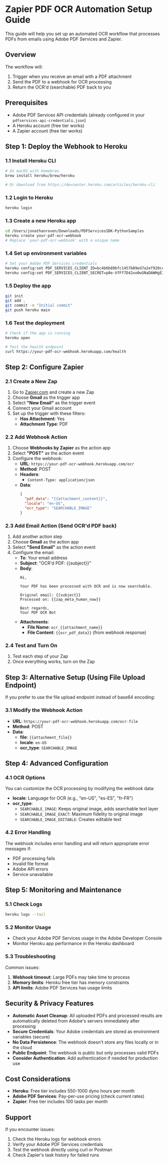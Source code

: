 # Zapier PDF OCR Automation Setup Guide

This guide will help you set up an automated OCR workflow that processes PDFs from emails using Adobe PDF Services and Zapier.

## Overview

The workflow will:
1. Trigger when you receive an email with a PDF attachment
2. Send the PDF to a webhook for OCR processing
3. Return the OCR'd (searchable) PDF back to you

## Prerequisites

- Adobe PDF Services API credentials (already configured in your `pdfservices-api-credentials.json`)
- A Heroku account (free tier works)
- A Zapier account (free tier works)

## Step 1: Deploy the Webhook to Heroku

### 1.1 Install Heroku CLI
```bash
# On macOS with Homebrew
brew install heroku/brew/heroku

# Or download from https://devcenter.heroku.com/articles/heroku-cli
```

### 1.2 Login to Heroku
```bash
heroku login
```

### 1.3 Create a new Heroku app
```bash
cd /Users/jonathanroven/Downloads/PDFServicesSDK-PythonSamples
heroku create your-pdf-ocr-webhook
# Replace 'your-pdf-ocr-webhook' with a unique name
```

### 1.4 Set up environment variables
```bash
# Set your Adobe PDF Services credentials
heroku config:set PDF_SERVICES_CLIENT_ID=bc4b6b89bfc1457b89ed7a2ef920ccbe
heroku config:set PDF_SERVICES_CLIENT_SECRET=p8e-XfFf7D42xo0wSNaDAWHgEIapRRd_N1ed
```

### 1.5 Deploy the app
```bash
git init
git add .
git commit -m "Initial commit"
git push heroku main
```

### 1.6 Test the deployment
```bash
# Check if the app is running
heroku open

# Test the health endpoint
curl https://your-pdf-ocr-webhook.herokuapp.com/health
```

## Step 2: Configure Zapier

### 2.1 Create a New Zap

1. Go to [Zapier.com](https://zapier.com) and create a new Zap
2. Choose **Gmail** as the trigger app
3. Select **"New Email"** as the trigger event
4. Connect your Gmail account
5. Set up the trigger with these filters:
   - **Has Attachment**: Yes
   - **Attachment Type**: PDF

### 2.2 Add Webhook Action

1. Choose **Webhooks by Zapier** as the action app
2. Select **"POST"** as the action event
3. Configure the webhook:
   - **URL**: `https://your-pdf-ocr-webhook.herokuapp.com/ocr`
   - **Method**: POST
   - **Headers**: 
     - `Content-Type: application/json`
   - **Data**: 
     ```json
     {
       "pdf_data": "{{attachment_content}}",
       "locale": "en-US",
       "ocr_type": "SEARCHABLE_IMAGE"
     }
     ```

### 2.3 Add Email Action (Send OCR'd PDF back)

1. Add another action step
2. Choose **Gmail** as the action app
3. Select **"Send Email"** as the action event
4. Configure the email:
   - **To**: Your email address
   - **Subject**: "OCR'd PDF: {{subject}}"
   - **Body**: 
     ```
     Hi,
     
     Your PDF has been processed with OCR and is now searchable.
     
     Original email: {{subject}}
     Processed on: {{zap_meta_human_now}}
     
     Best regards,
     Your PDF OCR Bot
     ```
   - **Attachments**: 
     - **File Name**: `ocr_{{attachment_name}}`
     - **File Content**: `{{ocr_pdf_data}}` (from webhook response)

### 2.4 Test and Turn On

1. Test each step of your Zap
2. Once everything works, turn on the Zap

## Step 3: Alternative Setup (Using File Upload Endpoint)

If you prefer to use the file upload endpoint instead of base64 encoding:

### 3.1 Modify the Webhook Action

- **URL**: `https://your-pdf-ocr-webhook.herokuapp.com/ocr-file`
- **Method**: POST
- **Data**: 
  - **file**: `{{attachment_file}}`
  - **locale**: `en-US`
  - **ocr_type**: `SEARCHABLE_IMAGE`

## Step 4: Advanced Configuration

### 4.1 OCR Options

You can customize the OCR processing by modifying the webhook data:

- **locale**: Language for OCR (e.g., "en-US", "es-ES", "fr-FR")
- **ocr_type**: 
  - `SEARCHABLE_IMAGE`: Keeps original image, adds searchable text layer
  - `SEARCHABLE_IMAGE_EXACT`: Maximum fidelity to original image
  - `SEARCHABLE_IMAGE_EDITABLE`: Creates editable text

### 4.2 Error Handling

The webhook includes error handling and will return appropriate error messages if:
- PDF processing fails
- Invalid file format
- Adobe API errors
- Service unavailable

## Step 5: Monitoring and Maintenance

### 5.1 Check Logs
```bash
heroku logs --tail
```

### 5.2 Monitor Usage
- Check your Adobe PDF Services usage in the Adobe Developer Console
- Monitor Heroku app performance in the Heroku dashboard

### 5.3 Troubleshooting

Common issues:
1. **Webhook timeout**: Large PDFs may take time to process
2. **Memory limits**: Heroku free tier has memory constraints
3. **API limits**: Adobe PDF Services has usage limits

## Security & Privacy Features

- **Automatic Asset Cleanup**: All uploaded PDFs and processed results are automatically deleted from Adobe's servers immediately after processing
- **Secure Credentials**: Your Adobe credentials are stored as environment variables (secure)
- **No Data Persistence**: The webhook doesn't store any files locally or in the cloud
- **Public Endpoint**: The webhook is public but only processes valid PDFs
- **Consider Authentication**: Add authentication if needed for production use

## Cost Considerations

- **Heroku**: Free tier includes 550-1000 dyno hours per month
- **Adobe PDF Services**: Pay-per-use pricing (check current rates)
- **Zapier**: Free tier includes 100 tasks per month

## Support

If you encounter issues:
1. Check the Heroku logs for webhook errors
2. Verify your Adobe PDF Services credentials
3. Test the webhook directly using curl or Postman
4. Check Zapier's task history for failed runs
